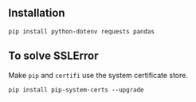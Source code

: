 ## Installation

```
pip install python-dotenv requests pandas
```


## To solve SSLError

Make `pip` and `certifi` use the system certificate store.

```
pip install pip-system-certs --upgrade
```